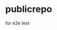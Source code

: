 # publicrepo
for e2e test






















































































































































































































































































































































































































































































































































































































































































































































































































































































































































































































































































































































































































































































































































































































































































































































































































































































































































































































































































































































































































































































































































































































































































































































































































































































































































































































































































































































































































































































































































































































































































































































































































































































































































































































































































































































































































































































































































































































































































































































































































































































































































































































































































































































































































































































































































































































































